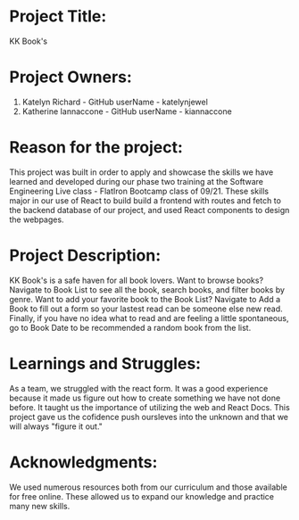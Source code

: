 # Project Title: 
  KK Book's

# Project Owners: 
  1. Katelyn Richard 
    - GitHub userName - katelynjewel 
  2. Katherine Iannaccone
    - GitHub userName - kiannaccone

# Reason for the project: 
  This project was built in order to apply and showcase the skills we have learned and developed during our phase two training at the Software Engineering Live class - FlatIron Bootcamp class of 09/21. These skills major in our use of React to build build a frontend with routes and fetch to the backend database of our project, and used React components to design the webpages. 

# Project Description: 
KK Book's is a safe haven for all book lovers. Want to browse books? Navigate to Book List to see all the book, search books, and filter books by genre. Want to add your favorite book to the Book List? Navigate to Add a Book to fill out a form so your lastest read can be someone else new read. Finally, if you have no idea what to read and are feeling a little spontaneous, go to Book Date to be recommended a random book from the list.

# Learnings and Struggles:
As a team, we struggled with the react form. It was a good experience because it made us figure out how to create something we have not done before. It taught us the importance of utilizing the web and React Docs. This project gave us the cofidence push oursleves into the unknown and that we will always "figure it out."

# Acknowledgments:
  We used numerous resources both from our curriculum and those available for free online. These allowed us to expand our knowledge and practice many new skills.